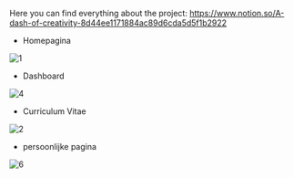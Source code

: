 Here you can find everything about the project: https://www.notion.so/A-dash-of-creativity-8d44ee1171884ac89d6cda5d5f1b2922

- Homepagina

![1](https://user-images.githubusercontent.com/57445093/198839949-da01592a-049b-4277-9883-2fecd55c143a.png)


- Dashboard

![4](https://user-images.githubusercontent.com/57445093/198839995-af716287-b109-4d78-8f58-4e4152ee81c1.png)


- Curriculum Vitae 

![2](https://user-images.githubusercontent.com/57445093/198840014-5d6c20ef-9af7-4947-b1f7-b0258a76dd4a.png)


- persoonlijke pagina

![6](https://user-images.githubusercontent.com/57445093/198840083-20dca2ba-1ac9-43d7-aa05-2ea8b198805d.png)
